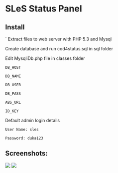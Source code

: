 # SLeS Status Panel

## Install
`
Extract files to web server with PHP 5.3 and Mysql


Create database and run cod4status.sql in sql folder 


Edit MysqliDb.php file in classes folder

    DB_HOST
    
    DB_NAME
    
    DB_USER
    
    DB_PASS
    
    ABS_URL
    
    ID_KEY
    
    
Default admin login details

    User Name: sles
    
    Password: duka123

## Screenshots:
[![](https://github.com/dulkith/cod4/blob/master/screenshots/img%20(12).png?raw=true)](https://github.com/dulkith/cod4/blob/master/screenshots/img%20(12).png?raw=true)
[![](https://github.com/dulkith/cod4/blob/master/screenshots/img%20(13).png?raw=true)](https://github.com/dulkith/cod4/blob/master/screenshots/img%20(13).png?raw=true)
